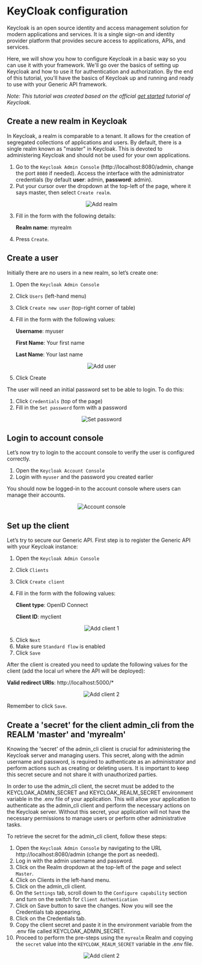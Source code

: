 # KeyCloak configuration

Keycloak is an open source identity and access management solution for modern applications and services. It is a single sign-on and identity provider platform that provides secure access to applications, APIs, and services.

Here, we will show you how to configure Keycloak in a basic way so you can use it with your framework. We'll go over the basics of setting up Keycloak and how to use it for authentication and authorization. By the end of this tutorial, you'll have the basics of Keycloak up and running and ready to use with your Generic API framework.

*Note: This tutorial was created based on the official [get started](https://www.keycloak.org/getting-started/getting-started-docker) tutorial of Keycloak.*

## Create a new realm in Keycloak

In Keycloak, a realm is comparable to a tenant. It allows for the creation of segregated collections of applications and users. By default, there is a single realm known as "master" in Keycloak. This is devoted to administering Keycloak and should not be used for your own applications.

1. Go to the `Keycloak Admin Console` (http://localhost:8080/admin, change the port `8080` if needed). Access the interface with the administrator credentials (by default **user**: admin, **password**: admin).
2. Put your cursor over the dropdown at the top-left of the page, where it says master, then select `Create realm`.

<div align="center"><img src="./img/add-realm.png" alt="Add realm"></div>

3. Fill in the form with the following details:
    
    **Realm name**: myrealm

4. Press `Create`.

## Create a user

Initially there are no users in a new realm, so let’s create one:

1. Open the `Keycloak Admin Console`
2. Click `Users` (left-hand menu)
3. Click ```Create new user``` (top-right corner of table)
4. Fill in the form with the following values:

    **Username**: myuser

    **First Name**: Your first name

    **Last Name**: Your last name

<div align="center"><img src="./img/add-user.png" alt="Add user"></div>

5. Click Create

The user will need an initial password set to be able to login. To do this:

1. Click `Credentials` (top of the page)
2. Fill in the `Set password` form with a password

<div align="center"><img src="./img/set-password.png" alt="Set password"></div>

## Login to account console

Let’s now try to login to the account console to verify the user is configured correctly.

1. Open the `Keycloak Account Console`
2. Login with `myuser` and the password you created earlier

You should now be logged-in to the account console where users can manage their accounts.

<div align="center"><img src="./img/account-console.png" alt="Account console"></div>

## Set up the client

Let’s try to secure our Generic API. First step is to register the Generic API with your Keycloak instance:

1. Open the `Keycloak Admin Console`
2. Click `Clients`
3. Click `Create client`
4. Fill in the form with the following values:

    **Client type**: OpenID Connect

    **Client ID**: myclient

<div align="center"><img src="./img/add-client-1.png" alt="Add client 1"></div>

5. Click `Next`
6. Make sure `Standard flow` is enabled
7. Click `Save`

After the client is created you need to update the following values for the client (add the local url where the API will be deployed):

**Valid redirect URIs**: http://localhost:5000/*

<div align="center"><img src="./img/add-client-2.png" alt="Add client 2"></div>

Remember to click `Save`.

## Create a 'secret' for the client admin_cli from the REALM 'master' and 'myrealm'

Knowing the 'secret' of the admin_cli client is crucial for administering the Keycloak server and managing users. This secret, along with the admin username and password, is required to authenticate as an administrator and perform actions such as creating or deleting users. It is important to keep this secret secure and not share it with unauthorized parties.

In order to use the admin_cli client, the secret must be added to the KEYCLOAK_ADMIN_SECRET and KEYCLOAK_REALM_SECRET environment variable in the .env file of your application. This will allow your application to authenticate as the admin_cli client and perform the necessary actions on the Keycloak server. Without this secret, your application will not have the necessary permissions to manage users or perform other administrative tasks.

To retrieve the secret for the admin_cli client, follow these steps:

1. Open the `Keycloak Admin Console` by navigating to the URL http://localhost:8080/admin (change the port as needed).
2. Log in with the admin username and password.
3. Click on the Realm dropdown at the top-left of the page and select `Master`.
4. Click on Clients in the left-hand menu.
5. Click on the admin_cli client.
6. On the `Settings` tab, scroll down to the `Configure capability` section and turn on the switch for `Client Authentication`
7. Click on Save button to save the changes. Now you will see the Credentials tab appearing.
8. Click on the Credentials tab.
9. Copy the client secret and paste it in the environment variable from the .env file called KEYCLOAK_ADMIN_SECRET.
10. Proceed to perform the pre-steps using the `myrealm` Realm and copying the `secret` value into the `KEYCLOAK_REALM_SECRET` variable in the .env file.

<div align="center"><img src="./img/client-credentials.png" alt="Add client 2"></div>
